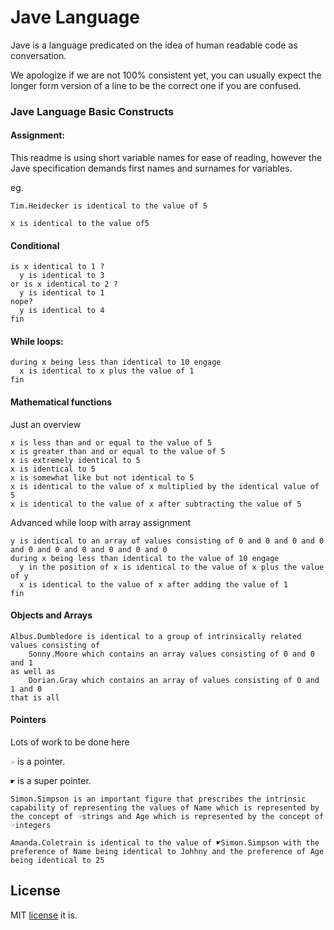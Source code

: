 # Jave Language

Jave is a language predicated on the idea of human readable code as conversation.

We apologize if we are not 100% consistent yet, you can usually expect the longer form version of a line to be the correct one if you are confused.

### Jave Language Basic Constructs

#### Assignment:
This readme is using short variable names for ease of reading, however the Jave specification demands first names and surnames for variables.

eg.

```
Tim.Heidecker is identical to the value of 5
```


```
x is identical to the value of5
```

#### Conditional
```
is x identical to 1 ?
  y is identical to 3
or is x identical to 2 ?
  y is identical to 1
nope?
  y is identical to 4
fin
```

#### While loops:
```
during x being less than identical to 10 engage
  x is identical to x plus the value of 1
fin
```

#### Mathematical functions
Just an overview
```x is identical to x plus the value of 5
x is less than and or equal to the value of 5
x is greater than and or equal to the value of 5
x is extremely identical to 5
x is identical to 5
x is somewhat like but not identical to 5
x is identical to the value of x multiplied by the identical value of 5
x is identical to the value of x after subtracting the value of 5
```

Advanced while loop with array assignment
```
y is identical to an array of values consisting of 0 and 0 and 0 and 0 and 0 and 0 and 0 and 0 and 0 and 0
during x being less than identical to the value of 10 engage
  y in the position of x is identical to the value of x plus the value of y
  x is identical to the value of x after adding the value of 1
fin
```

#### Objects and Arrays
```
Albus.Dumbledore is identical to a group of intrinsically related values consisting of 
    Sonny.Moore which contains an array values consisting of 0 and 0 and 1 
as well as 
    Dorian.Gray which contains an array of values consisting of 0 and 1 and 0
that is all
```

#### Pointers
Lots of work to be done here

`☞` is a pointer.

`☛` is a super pointer.

```
Simon.Simpson is an important figure that prescribes the intrinsic capability of representing the values of Name which is represented by the concept of ☞strings and Age which is represented by the concept of ☞integers

Amanda.Coletrain is identical to the value of ☛Simon.Simpson with the preference of Name being identical to Johhny and the preference of Age being identical to 25
```

## License

MIT [license](LICENSE) it is.
